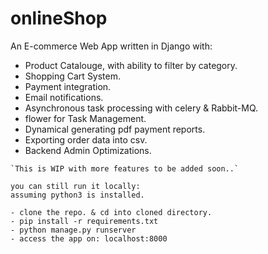 # onlineShop


An E-commerce Web App written in Django with: 
- Product Catalouge, with ability to filter by category.
- Shopping Cart System.
- Payment integration.
- Email notifications.
- Asynchronous task processing with celery & Rabbit-MQ.
- flower for Task Management.
- Dynamical generating pdf payment reports.
- Exporting order data into csv.
- Backend Admin Optimizations.

~~~~~~~~~~~~~~~~~~~~~~~~~~~~~~~
`This is WIP with more features to be added soon..`

you can still run it locally:
assuming python3 is installed.

- clone the repo. & cd into cloned directory.
- pip install -r requirements.txt
- python manage.py runserver 
- access the app on: localhost:8000
~~~~~~~~~~~~~~~~~~~~~~~~~~~~~~~
